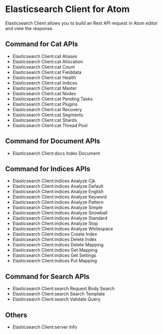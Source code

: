 # Elasticsearch Client for Atom

Elasticsearch Client allows you to build an Rest API request in Atom editor and view the response.


## Command for Cat APIs

* Elasticsearch Client:cat Aliases
* Elasticsearch Client:cat Allocation
* Elasticsearch Client:cat Count
* Elasticsearch Client:cat Fielddata
* Elasticsearch Client:cat Health
* Elasticsearch Client:cat Indices
* Elasticsearch Client:cat Master
* Elasticsearch Client:cat Nodes
* Elasticsearch Client:cat Pending Tasks
* Elasticsearch Client:cat Plugins
* Elasticsearch Client:cat Recovery
* Elasticsearch Client:cat Segments
* Elasticsearch Client:cat Shards
* Elasticsearch Client:cat Thread Pool

## Command for Document APIs

* Elasticsearch Client:docs Index Document

## Command for Indices APIs

* Elasticsearch Client:indices Analyze Cjk
* Elasticsearch Client:indices Analyze Default
* Elasticsearch Client:indices Analyze English
* Elasticsearch Client:indices Analyze Keyword
* Elasticsearch Client:indices Analyze Pattern
* Elasticsearch Client:indices Analyze Simple
* Elasticsearch Client:indices Analyze Snowball
* Elasticsearch Client:indices Analyze Standard
* Elasticsearch Client:indices Analyze Stop
* Elasticsearch Client:indices Analyze Whitespace
* Elasticsearch Client:indices Create Index
* Elasticsearch Client:indices Delete Index
* Elasticsearch Client:indices Delete Mapping
* Elasticsearch Client:indices Get Mapping
* Elasticsearch Client:indices Get Settings
* Elasticsearch Client:indices Put Mapping

## Command for Search APIs

* Elasticsearch Client:search Request Body Search
* Elasticsearch Client:search Search Template
* Elasticsearch Client:search Validate Query

## Others

* Elasticsearch Client:server Info
